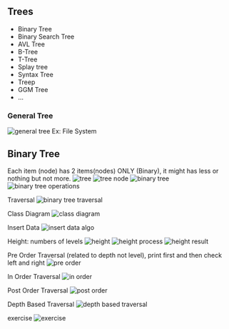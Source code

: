 ## Trees

- Binary Tree
- Binary Search Tree
- AVL Tree
- B-Tree
- T-Tree
- Splay tree
- Syntax Tree
- Treep
- GGM Tree
- ...

### General Tree

![general tree](general-tree.png)
Ex: File System

## Binary Tree

Each item (node) has 2 items(nodes) ONLY (Binary), it might has less or nothing but not more.
![tree](tree.png)
![tree node](tree-node.png)
![binary tree](binary-tree.png)
![binary tree operations](binary-tree-operations.png)

Traversal
![binary tree traversal](traversal.png)

Class Diagram
![class diagram](class-diagram.png)

Insert Data
![insert data algo](traversal-algo.png)

Height: numbers of levels
![height](hight.png)
![height process](hight-process.png)
![height result](hight-result.png)

Pre Order Traversal (related to depth not level),
print first and then check left and right
![pre order](pre-order.png)

In Order Traversal
![in order](in-order.png)

Post Order Traversal
![post order](post-order.png)

Depth Based Traversal
![depth based traversal](depth-based-traversal.png)

exercise
![exercise](delete-find.png)
